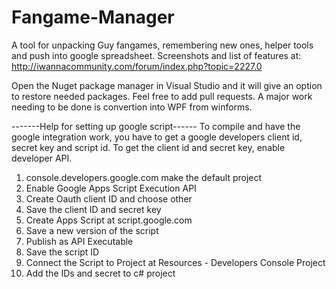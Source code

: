 # Fangame-Manager
A tool for unpacking Guy fangames, remembering new ones, helper tools and push into google spreadsheet.
Screenshots and list of features at: http://iwannacommunity.com/forum/index.php?topic=2227.0

Open the Nuget package manager in Visual Studio and it will give an option to restore needed packages.
Feel free to add pull requests. A major work needing to be done is convertion into WPF from winforms.


-------Help for setting up google script------
To compile and have the google integration work, you have to get a google developers client id, secret key and script id.
To get the client id and secret key, enable developer API.<br>
1) console.developers.google.com make the default project<br>
2) Enable Google Apps Script Execution API<br>
3) Create Oauth client ID and choose other<br>
4) Save the client ID and secret key<br>
5) Create Apps Script at script.google.com<br>
6) Save a new version of the script<br>
7) Publish as API Executable<br>
8) Save the script ID<br>
9) Connect the Script to Project at Resources - Developers Console Project<br>
10) Add the IDs and secret to c# project<br>
